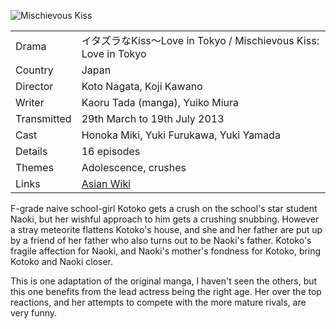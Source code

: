 ![Mischievous Kiss](mischievous_kiss.jpg)

| | |
|-|-|
Drama|&#12452;&#12479;&#12474;&#12521;&#12394;Kiss&#65374;Love in Tokyo / Mischievous Kiss: Love in Tokyo
Country|Japan
Director|Koto Nagata, Koji Kawano
Writer| Kaoru Tada (manga), Yuiko Miura
Transmitted|29th March to 19th July 2013
Cast|Honoka Miki, Yuki Furukawa, Yuki Yamada
Details|16 episodes
Themes|Adolescence, crushes
Links|[Asian Wiki](http://asianwiki.com/Mischievous_Kiss:_Love_in_Tokyo)

F-grade naive school-girl Kotoko gets a crush on the school's star
student Naoki, but her wishful approach to him gets a crushing snubbing.
However a stray meteorite flattens Kotoko's house, and she and her
father are put up by a friend of her father who also turns out to
be Naoki's father. Kotoko's fragile affection for Naoki, and Naoki's
mother's fondness for Kotoko, bring Kotoko and Naoki closer.

This is one adaptation of the original manga, I haven't seen the
others, but this one benefits from the lead actress being the right
age. Her over the top reactions, and her attempts to compete with
the more mature rivals, are very funny.
